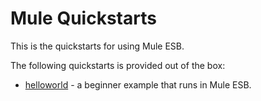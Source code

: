 Mule Quickstarts
================

This is the quickstarts for using Mule ESB.

The following quickstarts is provided out of the box:

* [helloworld](helloworld) - a beginner example that runs in Mule ESB.

